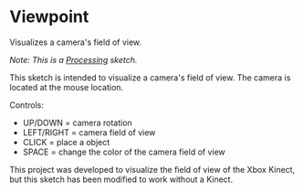 Viewpoint
=========

Visualizes a camera's field of view.

*Note: This is a [Processing](http://processing.org) sketch.*

This sketch is intended to visualize a camera's field of view.
The camera is located at the mouse location.

Controls:
- UP/DOWN = camera rotation
- LEFT/RIGHT = camera field of view
- CLICK = place a object
- SPACE = change the color of the camera field of view

This project was developed to visualize the field of view of the Xbox Kinect, but this sketch has been modified to work without a Kinect.
